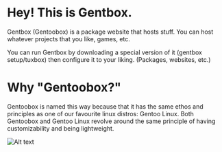 # Hey! This is Gentbox.
 Gentbox (Gentoobox) is a package website that hosts stuff. You can host whatever projects that you like, games, etc.
 
 You can run Gentbox by downloading a special version of it (gentbox setup/tuxbox) then configure it to your liking. (Packages, websites, etc.)
 
# Why "Gentoobox?"
Gentoobox is named this way because that it has the same ethos and principles as one of our favourite linux distros: Gentoo Linux.
Both Gentoobox and Gentoo Linux revolve around the same principle of having customizability and being lightweight.

![Alt text](https://wiki.gentoo.org/images/f/fa/Gentoo3-616x123.png)
